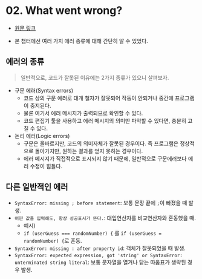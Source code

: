 # 02. What went wrong?

* [원문 링크](https://developer.mozilla.org/ko/docs/Learn/JavaScript/First_steps/What_went_wrongh)

* 본 챕터에선 여러 가지 에러 종류에 대해 간단히 알 수 있었다.

## 에러의 종류
> 일반적으로, 코드가 잘못된 이유에는 2가지 종류가 있으니 살펴보자.

* 구문 에러(Syntax errors)
    - 코드 상의 구문 에러로 대개 철자가 잘못되어 작동이 안되거나 중간에 프로그램이 중지된다.
    - 물론 여기서 에러 메시지가 출력되므로 확인할 수 있다. 
    - 코드 편집기 툴을 사용하고 에러 메시지의 의미만 파악할 수 있다면, 충분히 고칠 수 있다.
* 논리 에러(Logic errors)
    - 구문은 올바르지만, 코드의 의미자체가 잘못된 경우이다. 즉 프로그램은 정상적으로 돌아가지만, 원하는 결과를 얻지 못하는 경우이다.
    - 에러 메시지가 직접적으로 표시되지 않기 때문에, 일반적으로 구문에러보다 에러 수정이 힘들다.
## 다른 일반적인 에러
* `SyntaxError: missing ; before statement`: 보통 문장 끝에 `;`이 빠졌을 때 발생.
* `어떤 값을 입력해도, 항상 성공표시가 뜬다.`: 대입연산자를 비교연산자와 혼동했을 때.
    - 예시)
    - `if (userGuess === randomNumber) {` 를 `if (userGuess = randomNumber) {`로 혼동.
* `SyntaxError: missing : after property id`: 객체가 잘못되었을 때 발생.
* `SyntaxError: expected expression, got 'string' or SyntaxError: unterminated string literal`: 보통 문자열을 열거나 닫는 따옴표가 생략된 경우 발생.